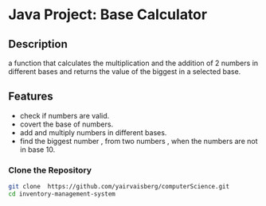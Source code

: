 # Java Project: Base Calculator

## Description
 
a function that calculates the multiplication and the addition of 2 numbers in different bases and returns the value of the biggest in a selected base.

## Features
- check if numbers are valid.
- covert the base of numbers.
- add and multiply numbers in different bases.
- find the biggest number , from two numbers , when the numbers are not in base 10.

### Clone the Repository
```bash
git clone  https://github.com/yairvaisberg/computerScience.git
cd inventory-management-system
